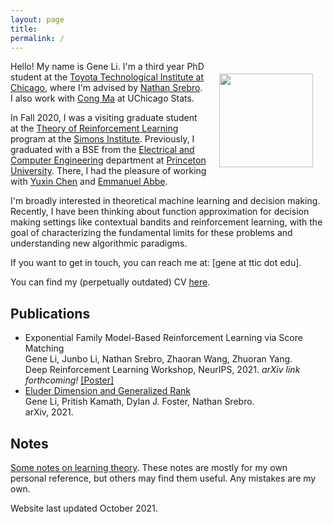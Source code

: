 ```yaml
---
layout: page
title: 
permalink: /
---
```


<img style="float:right;margin:20px;" src="{{site.url}}/images/picme.jpg" width="150">

Hello! My name is Gene Li. I'm a third year PhD student at the [Toyota Technological Institute at Chicago](https://ttic.edu/), where I'm advised by [Nathan Srebro](https://ttic.uchicago.edu/~nati/). I also work with [Cong Ma](https://congma1028.github.io) at UChicago Stats.

In Fall 2020, I was a visiting graduate student at the [Theory of Reinforcement Learning](https://simons.berkeley.edu/programs/rl20) program at the [Simons Institute](https://simons.berkeley.edu). Previously, I graduated with a BSE from the [Electrical and Computer Engineering](https://ece.princeton.edu) department at [Princeton University](http://www.princeton.edu). There, I had the pleasure of working with [Yuxin Chen](http://www.princeton.edu/~yc5/) and [Emmanuel Abbe](https://web.math.princeton.edu/~eabbe/).

I'm broadly interested in theoretical machine learning and decision making. Recently, I have been thinking about function approximation for decision making settings like contextual bandits and reinforcement learning, with the goal of characterizing the fundamental limits for these problems and understanding new algorithmic paradigms. 

If you want to get in touch, you can reach me at: [gene at ttic dot edu].

You can find my (perpetually outdated) CV [here]({{site.url}}/pdfs/gene_li_cv.pdf).

## Publications
* Exponential Family Model-Based Reinforcement Learning via Score Matching\
Gene Li, Junbo Li, Nathan Srebro, Zhaoran Wang, Zhuoran Yang.\
Deep Reinforcement Learning Workshop, NeurIPS, 2021. _arXiv link forthcoming!_ [[Poster]]({{site.url}}/pdfs/poster_smrl.pdf)
* [Eluder Dimension and Generalized Rank](https://arxiv.org/abs/2104.06970)\
Gene Li, Pritish Kamath, Dylan J. Foster, Nathan Srebro.\
arXiv, 2021.

## Notes
[Some notes on learning theory]({{site.url}}/pdfs/learning_theory.pdf). These notes are mostly for my own personal reference, but others may find them useful. Any mistakes are my own.

Website last updated October 2021.